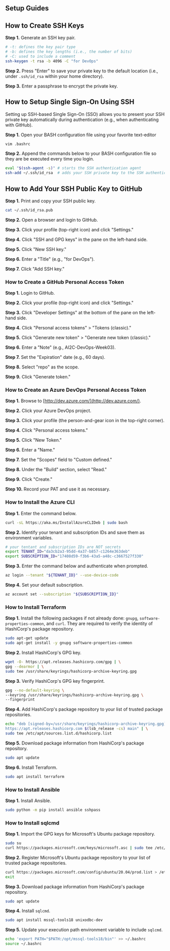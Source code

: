 ## Setup Guides

## How to Create SSH Keys 
**Step 1.** Generate an SSH key pair.  
```bash
# -t: defines the key pair type
# -b: defines the key lengths (i.e., the number of bits)
# -C: used to include a comment 
ssh-keygen -t rsa -b 4096 -C "for DevOps"
```

**Step 2.** Press "Enter" to save your private key to the default location (i.e., under `.ssh/id_rsa` within your home directory).  
  
**Step 3.** Enter a passphrase to encrypt the private key.  

## How to Setup Single Sign-On Using SSH
Setting up SSH-based Single Sign-On (SSO) allows you to present your SSH private key automatically during authentication (e.g., when authenticating with GitHub). 

**Step 1.** Open your BASH configuration file using your favorite text-editor
```bash
vim .bashrc
```

**Step 2.** Append the commands below to your BASH configuration file so they are be executed every time you login. 
```bash
eval "$(ssh-agent -s)" # starts the SSH authentication agent
ssh-add ~/.ssh/id_rsa  # adds your SSH private key to the SSH authentication agent
```

## How to Add Your SSH Public Key to GitHub
**Step 1.** Print and copy your SSH public key.
```bash
cat ~/.ssh/id_rsa.pub
```

**Step 2.** Open a browser and login to GitHub.  

**Step 3.** Click your profile (top-right icon) and click "Settings."  

**Step 4.** Click "SSH and GPG keys" in the pane on the left-hand side.  

**Step 5.** Click "New SSH key."  

**Step 6.** Enter a "Title" (e.g., "for DevOps").  

**Step 7.** Click "Add SSH key."

### How to Create a GitHub Personal Access Token
**Step 1.** Login to GitHub.  

**Step 2.** Click your profile (top-right icon) and click "Settings."  

**Step 3.** Click "Developer Settings" at the bottom of the pane on the left-hand side.  

**Step 4.** Click "Personal access tokens" > "Tokens (classic)."  

**Step 5.** Click "Generate new token" > "Generate new token (classic)."  

**Step 6.** Enter a "Note" (e.g., AI2C-DevOps-Week03).  

**Step 7.** Set the "Expiration" date (e.g., 60 days).  

**Step 8.** Select "repo" as the scope.  

**Step 9.** Click "Generate token."  

### How to Create an Azure DevOps Personal Access Token
**Step 1.** Browse to [http://dev.azure.com/](http://dev.azure.com/).  

**Step 2.** Click your Azure DevOps project.  

**Step 3.** Click your profile (the person-and-gear icon in the top-right corner).  

**Step 4.** Click "Personal access tokens."  

**Step 5.** Click "New Token."  

**Step 6.** Enter a "Name."  

**Step 7.** Set the "Scopes" field to "Custom defined."  

**Step 8.** Under the "Build" section, select "Read."  

**Step 9.** Click "Create."  

**Step 10.** Record your PAT and use it as necessary.

### How to Install the Azure CLI
**Step 1.** Enter the command below. 
```bash
curl -sL https://aka.ms/InstallAzureCLIDeb | sudo bash
```

**Step 2.** Identify your tenant and subscription IDs and save them as environment variables. 
```bash
# your tentant and subscription IDs are NOT secrets
export TENANT_ID="da3cb2a3-95dd-4a37-b857-c1264e363deb"
export SUBSCRIPTION_ID="17408d59-f3b6-43a5-a48c-c3667527f330"
```

**Step 3.** Enter the command below and authenticate when prompted. 
```bash
az login --tenant "${TENANT_ID}" --use-device-code
```

**Step 4.** Set your default subscription. 
```bash
az account set --subscription "${SUBSCRIPTION_ID}"
```

### How to Install Terraform
**Step 1.** Install the following packages if not already done: `gnupg`, `software-properties-common`, and `curl`. They are required to verify the identity of HashiCorp's package repository. 
```bash
sudo apt-get update 
sudo apt-get install -y gnupg software-properties-common
```

**Step 2.** Install HashiCorp's GPG key.
```bash
wget -O- https://apt.releases.hashicorp.com/gpg | \
gpg --dearmor | \
sudo tee /usr/share/keyrings/hashicorp-archive-keyring.gpg
```

**Step 3.** Verify HashiCorp's GPG key fingerprint.
```bash
gpg --no-default-keyring \
--keyring /usr/share/keyrings/hashicorp-archive-keyring.gpg \
--fingerprint
```

**Step 4.** Add HashiCorp's package repository to your list of trusted package repositories. 
```bash
echo "deb [signed-by=/usr/share/keyrings/hashicorp-archive-keyring.gpg] \
https://apt.releases.hashicorp.com $(lsb_release -cs) main" | \
sudo tee /etc/apt/sources.list.d/hashicorp.list
```

**Step 5.** Download package information from HashiCorp's package repository. 
```bash
sudo apt update
```

**Step 6.** Install Terraform. 
```bash
sudo apt install terraform
```

### How to Install Ansible
**Step 1.** Install Ansible.
```bash
sudo python -m pip install ansible sshpass
```

### How to Install sqlcmd
**Step 1.** Import the GPG keys for Microsoft's Ubuntu package repository.
```bash
sudo su
curl https://packages.microsoft.com/keys/microsoft.asc | sudo tee /etc/apt/trusted.gpg.d/microsoft.asc
```

**Step 2.** Register Microsoft's Ubuntu package repository to your list of trusted package repositories. 
```bash
curl https://packages.microsoft.com/config/ubuntu/20.04/prod.list > /etc/apt/sources.list.d/mssql-release.list
exit
```

**Step 3.** Download package information from HashiCorp's package repository. 
```bash
sudo apt update
```

**Step 4.** Install `sqlcmd`. 
```bash
sudo apt install mssql-tools18 unixodbc-dev
```

**Step 5.** Update your execution path environment variable to include `sqlcmd`. 
```bash
echo 'export PATH="$PATH:/opt/mssql-tools18/bin"' >> ~/.bashrc
source ~/.bashrc
```
